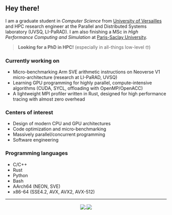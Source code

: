 ## Hey there!
I am a graduate student in _Computer Science_ from [University of Versailles](https://www.uvsq.fr/licence-informatique) and HPC research engineer at the Parallel and Distributed Systems laboratory (UVSQ, LI-PaRAD). I am also finishing a MSc in _High Performance Computing and Simulation_ at [Paris-Saclay University](http://www.chps.uvsq.fr/).

> **Looking for a PhD in HPC!** (especially in all-things low-level 🤓)

### Currently working on
- Micro-benchmarking Arm SVE arithmetic instructions on Neoverse V1 micro-architecture (research at LI-PaRAD, UVSQ)
- Learning GPU programming for highly parallel, compute-intensive algorithms (CUDA, SYCL, offloading with OpenMP/OpenACC)
- A lightweight MPI profiler written in Rust, designed for high performance tracing with almost zero overhead

### Centers of interest
- Design of modern CPU and GPU architectures
- Code optimization and micro-benchmarking 
- Massively parallel/concurrent programming
- Software engineering

### Programming languages
- C/C++
- Rust
- Python
- Bash
- AArch64 (NEON, SVE)
- x86-64 (SSE4.2, AVX, AVX2, AVX-512)

---
<div align="center">
  <a href="https://github.com/dssgabriel/github-readme-stats">
    <img src="https://github-readme-stats.vercel.app/api?username=dssgabriel&show_icons=true&count_private=true&hide_border=true&bg_color=303446&text_color=c6d0f5&icon_color=ca9ee6&title_color=81c8be" align="center"/>
  </a>
  <a href="https://github.com/dssgabriel/top-langs">
    <img src="https://github-readme-stats.vercel.app/api/top-langs/?username=dssgabriel&langs_count=8&layout=compact&bg_color=303446&text_color=c6d0f5&icon_color=ca9ee6&title_color=81c8be" align="center"/>
  </a>
</div>
